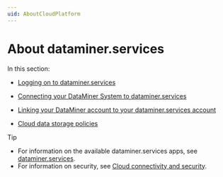 ```yaml
---
uid: AboutCloudPlatform
---
```


# About dataminer.services

In this section:

- [Logging on to dataminer.services](xref:Logging_on_to_the_DataMiner_Cloud_Platform)

- [Connecting your DataMiner System to dataminer.services](xref:Connecting_your_DataMiner_System_to_the_cloud)

- [Linking your DataMiner account to your dataminer.services account](xref:Linking_your_DataMiner_and_DCP_account)

- [Cloud data storage policies](xref:Cloud_data_storage_policies)

> [!TIP]
>
> - For information on the available dataminer.services apps, see [dataminer.services](xref:Part51CloudPlatform).
> - For information on security, see [Cloud connectivity and security](xref:Cloud_connectivity_and_security).
